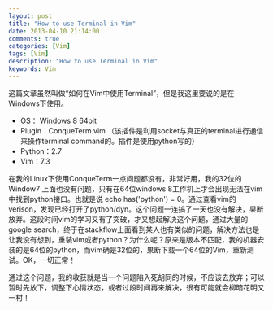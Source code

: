 ```yaml
---
layout: post
title: "How to use Terminal in Vim"
date: 2013-04-10 21:14:00
comments: true
categories: [Vim]
tags: [Vim]
description: "How to use Terminal in Vim"
keywords: Vim
---
```


   这篇文章虽然叫做“如何在Vim中使用Terminal”，但是我这里要说的是在Windows下使用。

*  OS： Windows 8 64bit
*  Plugin：ConqueTerm.vim （该插件是利用socket与真正的terminal进行通信来操作terminal command的。插件是使用python写的）
*  Python：2.7
*  Vim：7.3

  在我的Linux下使用ConqueTerm一点问题都没有，非常好用，我的32位的Window7 上面也没有问题，只有在64位windows 8工作机上才会出现无法在vim中找到python接口。也就是说 echo has('python') = 0。通过查看vim的verison，发现已经打开了python/dyn。这个问题一连搞了一天也没有解决，果断放弃。这段时间vim的学习又有了突破，才又想起解决这个问题，通过大量的google search，终于在stackflow上面看到某人也有类似的问题，解决方法也是让我没有想到，重装vim或者python？为什么呢？原来是版本不匹配，我的机器安装的是64位的python，而vim确是32位的，果断下载一个64位的Vim，重新测试。OK，一切正常！

  通过这个问题，我的收获就是当一个问题陷入死胡同的时候，不应该去放弃；可以暂时先放下，调整下心情状态，或者过段时间再来解决，很有可能就会柳暗花明又一村！
